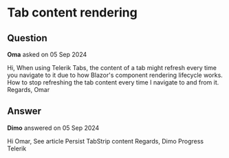 # Tab content rendering

## Question

**Oma** asked on 05 Sep 2024

Hi, When using Telerik Tabs, the content of a tab might refresh every time you navigate to it due to how Blazor's component rendering lifecycle works. How to stop refreshing the tab content every time I navigate to and from it. Regards, Omar

## Answer

**Dimo** answered on 05 Sep 2024

Hi Omar, See article Persist TabStrip content Regards, Dimo Progress Telerik
